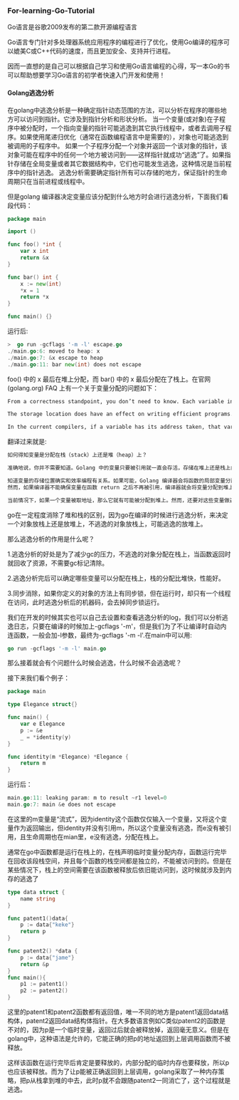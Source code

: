### For-learning-Go-Tutorial

Go语言是谷歌2009发布的第二款开源编程语言

Go语言专门针对多处理器系统应用程序的编程进行了优化，使用Go编译的程序可以媲美C或C++代码的速度，而且更加安全、支持并行进程。

因而一直想的是自己可以根据自己学习和使用Go语言编程的心得，写一本Go的书可以帮助想要学习Go语言的初学者快速入门开发和使用！


#### Golang逃逸分析

在golang中逃逸分析是一种确定指针动态范围的方法，可以分析在程序的哪些地方可以访问到指针。它涉及到指针分析和形状分析。 当一个变量(或对象)在子程序中被分配时，一个指向变量的指针可能逃逸到其它执行线程中，或者去调用子程序。如果使用尾递归优化（通常在函数编程语言中是需要的），对象也可能逃逸到被调用的子程序中。 如果一个子程序分配一个对象并返回一个该对象的指针，该对象可能在程序中的任何一个地方被访问到——这样指针就成功“逃逸”了。如果指针存储在全局变量或者其它数据结构中，它们也可能发生逃逸，这种情况是当前程序中的指针逃逸。 逃逸分析需要确定指针所有可以存储的地方，保证指针的生命周期只在当前进程或线程中。

但是golang 编译器决定变量应该分配到什么地方时会进行逃逸分析，下面我们看段代码：
```go
package main

import ()

func foo() *int {
    var x int
    return &x
}

func bar() int {
    x := new(int)
    *x = 1
    return *x
}

func main() {}
```
运行后:

```go
>  go run -gcflags '-m -l' escape.go
./main.go:6: moved to heap: x
./main.go:7: &x escape to heap
./main.go:11: bar new(int) does not escape
```
foo() 中的 x 最后在堆上分配，而 bar() 中的 x 最后分配在了栈上。在官网 (golang.org) FAQ 上有一个关于变量分配的问题如下：
```markdown
From a correctness standpoint, you don’t need to know. Each variable in Go exists as long as there are references to it. The storage location chosen by the implementation is irrelevant to the semantics of the language.

The storage location does have an effect on writing efficient programs. When possible, the Go compilers will allocate variables that are local to a function in that function’s stack frame. However, if the compiler cannot prove that the variable is not referenced after the function returns, then the compiler must allocate the variable on the garbage-collected heap to avoid dangling pointer errors. Also, if a local variable is very large, it might make more sense to store it on the heap rather than the stack.

In the current compilers, if a variable has its address taken, that variable is a candidate for allocation on the heap. However, a basic escape analysis recognizes some cases when such variables will not live past the return from the function and can reside on the stack.
```
翻译过来就是:
```markdown
如何得知变量是分配在栈（stack）上还是堆（heap）上？

准确地说，你并不需要知道。Golang 中的变量只要被引用就一直会存活，存储在堆上还是栈上由内部实现决定而和具体的语法没有关系。

知道变量的存储位置确实和效率编程有关系。如果可能，Golang 编译器会将函数的局部变量分配到函数栈帧（stack frame）上。
然而，如果编译器不能确保变量在函数 return 之后不再被引用，编译器就会将变量分配到堆上。而且，如果一个局部变量非常大，那么它也应该被分配到堆上而不是栈上。

当前情况下，如果一个变量被取地址，那么它就有可能被分配到堆上。然而，还要对这些变量做逃逸分析，如果函数 return 之后，变量不再被引用，则将其分配到栈上。
```

go在一定程度消除了堆和栈的区别，因为go在编译的时候进行逃逸分析，来决定一个对象放栈上还是放堆上，不逃逸的对象放栈上，可能逃逸的放堆上。

那么逃逸分析的作用是什么呢？

1.逃逸分析的好处是为了减少gc的压力，不逃逸的对象分配在栈上，当函数返回时就回收了资源，不需要gc标记清除。

2.逃逸分析完后可以确定哪些变量可以分配在栈上，栈的分配比堆快，性能好。

3.同步消除，如果你定义的对象的方法上有同步锁，但在运行时，却只有一个线程在访问，此时逃逸分析后的机器码，会去掉同步锁运行。

我们在开发的时候其实也可以自己去设置和查看逃逸分析的log，我们可以分析逃逸日志，只要在编译的时候加上-gcflags '-m'，但是我们为了不让编译时自动内连函数，一般会加-l参数，最终为-gcflags '-m -l'.在main中可以用:
```go
go run -gcflags '-m -l' main.go
```

那么接着就会有个问题什么时候会逃逸，什么时候不会逃逸呢？

接下来我们看个例子：
```go
package main

type Elegance struct{}

func main() {
	var e Elegance
	p := &e
	_ = *identity(y)
}

func identity(m *Elegance) *Elegance {
	return m
}
```
运行后：
```go
main.go:11: leaking param: m to result ~r1 level=0
main.go:7: main &e does not escape
```
在这里的m变量是“流式”，因为identity这个函数仅仅输入一个变量，又将这个变量作为返回输出，但identity并没有引用m，所以这个变量没有逃逸，而e没有被引用，且生命周期也在mian里，e没有逃逸，分配在栈上。

通常在go中函数都是运行在栈上的，在栈声明临时变量分配内存，函数运行完毕在回收该段栈空间，并且每个函数的栈空间都是独立的，不能被访问到的。但是在某些情况下，栈上的空间需要在该函数被释放后依旧能访问到，这时候就涉及到内存的逃逸了
```go
type data struct {
    name string
}

func patent1()data{
    p := data{"keke"}
    return p
}

func patent2() *data {
    p := data{"jame"}
    return &p
}
func main(){
    p1 := patent1()
    p2 := patent2()
}
```
这里的patent1和patent2函数都有返回值，唯一不同的地方是patent1返回data结构体，patent2返回data结构体指针。在大多数语言例如C类似patent2的函数是不对的，因为p是一个临时变量，返回过后就会被释放掉，返回毫无意义。但是在golang中，这种语法是允许的，它能正确的把p的地址返回到上层调用函数而不被释放。

这样该函数在运行完毕后肯定是要释放的，内部分配的临时内存也要释放，所以p也应该被释放。而为了让p能被正确返回到上层调用，golang采取了一种内存策略，把p从栈拿到堆的中去，此时p就不会跟随patent2一同消亡了，这个过程就是逃逸。

